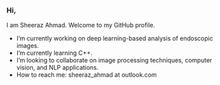 ### Hi,
I am Sheeraz Ahmad. Welcome to my GitHub profile.

-  I’m currently working on deep learning-based analysis of endoscopic images.
-  I’m currently learning C++.
-  I’m looking to collaborate on image processing techniques, computer vision, and NLP applications.
-  How to reach me: sheeraz\_ahmad at outlook.com
